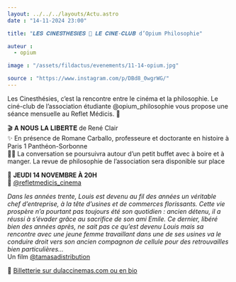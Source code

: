 ```yaml
---
layout: ../../../layouts/Actu.astro
date : "14-11-2024 23:00"

title: "𝑳𝑬𝑺 𝑪𝑰𝑵𝑬𝑺𝑻𝑯𝑬𝑺𝑰𝑬𝑺 💭 𝑳𝑬 𝑪𝑰𝑵𝑬-𝑪𝑳𝑼𝑩 d’Opium Philosophie"

auteur :
  - opium

image : "/assets/fildactus/evenements/11-14-opium.jpg"

source : "https://www.instagram.com/p/DBd8_0wgrWG/"
---
```


Les Cinesthésies, c’est la rencontre entre le cinéma et la philosophie. Le ciné-club de l’association étudiante @opium_philosophie vous propose une séance mensuelle au Reflet Médicis. 💫

🎬 𝐀̀ 𝐍𝐎𝐔𝐒 𝐋𝐀 𝐋𝐈𝐁𝐄𝐑𝐓𝐄́ de René Clair  
✨ En présence de Romane Carballo, professeure et doctorante en histoire à Paris 1 Panthéon-Sorbonne  
🥨🍷 La conversation se poursuivra autour d’un petit buffet avec à boire et à manger. La revue de philosophie de l’association sera disponible sur place

📆 __JEUDI 14 NOVEMBRE À 20H__  
📍 [@refletmedicis_cinema](https://www.instagram.com/refletmedicis_cinema/)

*Dans les années trente, Louis est devenu au fil des années un véritable chef d’entreprise, à la tête d’usines et de commerces florissants. Cette vie prospère n’a pourtant pas toujours été son quotidien : ancien détenu, il a réussi à s’évader grâce au sacrifice de son ami Emile. Ce dernier, libéré bien des années après, ne sait pas ce qu’est devenu Louis mais sa rencontre avec une jeune femme travaillant dans une de ses usines va le conduire droit vers son ancien compagnon de cellule pour des retrouvailles bien particulières...*  
Un film [@tamasadistribution](https://www.instagram.com/tamasadistribution/)

🎫 [Billetterie sur dulaccinemas.com ou en bio](https://www.ticketingcine.fr/?nc=0824&lang=fr&ids=62024&ps=ecransparis)